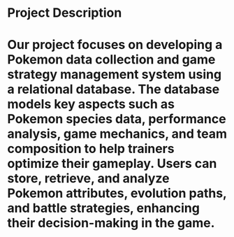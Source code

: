 # Project Description
# Our project focuses on developing a Pokemon data collection and game strategy management system using a relational database. The database models key aspects such as Pokemon species data, performance analysis, game mechanics, and team composition to help trainers optimize their gameplay. Users can store, retrieve, and analyze Pokemon attributes, evolution paths, and battle strategies, enhancing their decision-making in the game.






